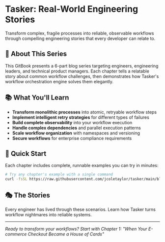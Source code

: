 # Tasker: Real-World Engineering Stories

Transform complex, fragile processes into reliable, observable workflows through compelling engineering stories that every developer can relate to.

## 🎯 About This Series

This GitBook presents a 6-part blog series targeting engineers, engineering leaders, and technical product managers. Each chapter tells a relatable story about common workflow challenges, then demonstrates how Tasker's workflow orchestration engine solves them elegantly.

## 📚 What You'll Learn

- **Transform monolithic processes** into atomic, retryable workflow steps
- **Implement intelligent retry strategies** for different types of failures
- **Build complete observability** into your workflow execution
- **Handle complex dependencies** and parallel execution patterns
- **Scale workflow organization** with namespaces and versioning
- **Secure workflows** for enterprise compliance requirements

## 🚀 Quick Start

Each chapter includes complete, runnable examples you can try in minutes:

```bash
# Try any chapter's example with a single command
curl -fsSL https://raw.githubusercontent.com/jcoletaylor/tasker/main/blog-examples/[chapter]/setup.sh | bash
```

## 🎭 The Stories

Every engineer has lived through these scenarios. Learn how Tasker turns workflow nightmares into reliable systems.

---

*Ready to transform your workflows? Start with Chapter 1: "When Your E-commerce Checkout Became a House of Cards"*
